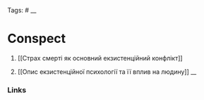 Tags: #
__
# Conspect

1. [[Страх смерті як основний екзистенційний конфлікт]]
	
2. [[Опис екзистенційної психології та її вплив на людину]]
__
### Links
